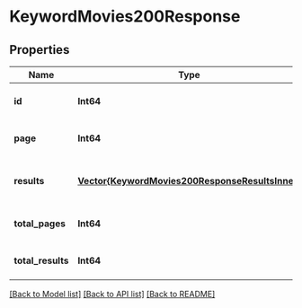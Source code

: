 # KeywordMovies200Response


## Properties
Name | Type | Description | Notes
------------ | ------------- | ------------- | -------------
**id** | **Int64** |  | [optional] [default to 0]
**page** | **Int64** |  | [optional] [default to 0]
**results** | [**Vector{KeywordMovies200ResponseResultsInner}**](KeywordMovies200ResponseResultsInner.md) |  | [optional] [default to nothing]
**total_pages** | **Int64** |  | [optional] [default to 0]
**total_results** | **Int64** |  | [optional] [default to 0]


[[Back to Model list]](../README.md#models) [[Back to API list]](../README.md#api-endpoints) [[Back to README]](../README.md)


